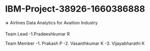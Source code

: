 # IBM-Project-38926-1660386888
✈️ Airlines Data Analytics for Avaition Industry

 Team Lead
   -1.Pradeeshkumar R

 Team Member
    -1. Prakash P
    -2. Vasanthkumar K 
    -3. Vijayabharathi K
